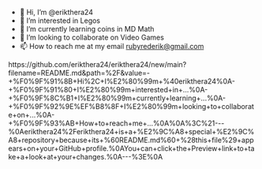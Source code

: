 - 👋 Hi, I’m @erikthera24
- 👀 I’m interested in Legos
- 🌱 I’m currently learning coins in MD Math
- 💞️ I’m looking to collaborate on Video Games
- 📫 How to reach me at my email rubyrederik@gmail.com

<!---
erikthera24/erikthera24 is a ✨ special ✨ repository because its `README.md` (this file) appears on your GitHub profile.
You can click the Preview link to take a look at your changes.
---> https://github.com/erikthera24/erikthera24/new/main?filename=README.md&path=%2F&value=-+%F0%9F%91%8B+Hi%2C+I%E2%80%99m+%40erikthera24%0A-+%F0%9F%91%80+I%E2%80%99m+interested+in+...%0A-+%F0%9F%8C%B1+I%E2%80%99m+currently+learning+...%0A-+%F0%9F%92%9E%EF%B8%8F+I%E2%80%99m+looking+to+collaborate+on+...%0A-+%F0%9F%93%AB+How+to+reach+me+...%0A%0A%3C%21---%0Aerikthera24%2Ferikthera24+is+a+%E2%9C%A8+special+%E2%9C%A8+repository+because+its+%60README.md%60+%28this+file%29+appears+on+your+GitHub+profile.%0AYou+can+click+the+Preview+link+to+take+a+look+at+your+changes.%0A---%3E%0A
